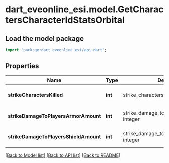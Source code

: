 # dart_eveonline_esi.model.GetCharactersCharacterIdStatsOrbital

## Load the model package
```dart
import 'package:dart_eveonline_esi/api.dart';
```

## Properties
Name | Type | Description | Notes
------------ | ------------- | ------------- | -------------
**strikeCharactersKilled** | **int** | strike_characters_killed integer | [optional] [default to null]
**strikeDamageToPlayersArmorAmount** | **int** | strike_damage_to_players_armor_amount integer | [optional] [default to null]
**strikeDamageToPlayersShieldAmount** | **int** | strike_damage_to_players_shield_amount integer | [optional] [default to null]

[[Back to Model list]](../README.md#documentation-for-models) [[Back to API list]](../README.md#documentation-for-api-endpoints) [[Back to README]](../README.md)


